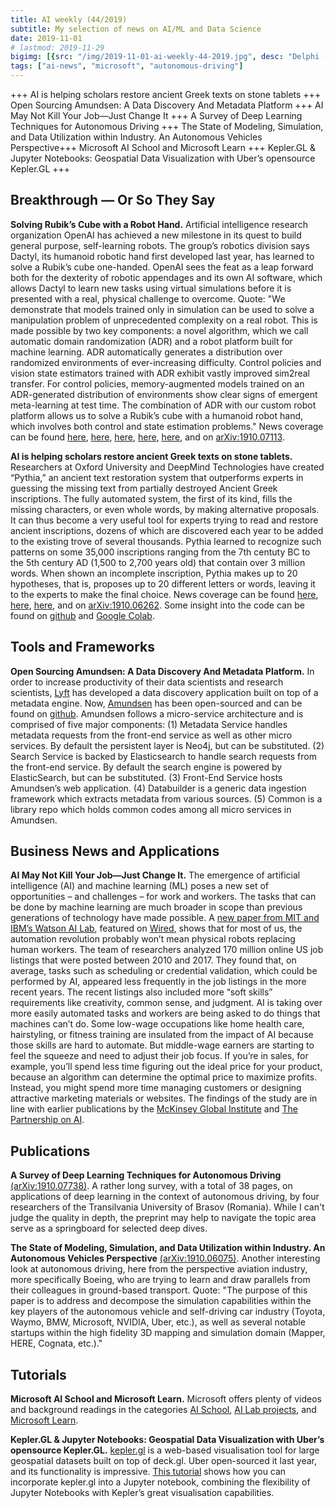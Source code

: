 ```yaml
---
title: AI weekly (44/2019)
subtitle: My selection of news on AI/ML and Data Science
date: 2019-11-01
# lastmod: 2019-11-29
bigimg: [{src: "/img/2019-11-01-ai-weekly-44-2019.jpg", desc: "Delphi (2019)"}]
tags: ["ai-news", "microsoft", "autonomous-driving"]
---
```


+++ AI is helping scholars restore ancient Greek texts on stone tablets +++ Open Sourcing Amundsen: A Data Discovery And Metadata Platform +++ AI May Not Kill Your Job—Just Change It +++ A Survey of Deep Learning Techniques for Autonomous Driving +++ The State of Modeling, Simulation, and Data Utilization within Industry. An Autonomous Vehicles Perspective+++ Microsoft AI School and Microsoft Learn  +++ Kepler.GL & Jupyter Notebooks: Geospatial Data Visualization with Uber’s opensource Kepler.GL +++


<!--more-->

## Breakthrough &mdash; Or So They Say

**Solving Rubik’s Cube with a Robot Hand.** Artificial intelligence research organization OpenAI has achieved a new milestone in its quest to build general purpose, self-learning robots. The group’s robotics division says Dactyl, its humanoid robotic hand first developed last year, has learned to solve a Rubik’s cube one-handed. OpenAI sees the feat as a leap forward both for the dexterity of robotic appendages and its own AI software, which allows Dactyl to learn new tasks using virtual simulations before it is presented with a real, physical challenge to overcome. Quote: "We demonstrate that models trained only in simulation can be used to solve a manipulation problem of unprecedented complexity on a real robot. This is made possible by two key components: a novel algorithm, which we call automatic domain randomization (ADR) and a robot platform built for machine learning. ADR automatically generates a distribution over randomized environments of ever-increasing difficulty. Control policies and vision state estimators trained with ADR exhibit vastly improved sim2real transfer. For control policies, memory-augmented models trained on an ADR-generated distribution of environments show clear signs of emergent meta-learning at test
time. The combination of ADR with our custom robot platform allows us to solve a Rubik’s cube with a humanoid robot hand, which involves both control and state estimation problems." News coverage can be found [here](https://openai.com/blog/solving-rubiks-cube/), [here](https://www.bbc.com/news/technology-50064225), [here](https://www.technologyreview.com/s/614554/a-robot-hand-taught-itself-to-solve-a-rubiks-cube-after-creating-its-own-training-regime/), [here](https://www.nytimes.com/2019/10/15/technology/robot-hand-rubiks-cube.html), [here](https://www.theverge.com/2019/10/15/20914575/openai-dactyl-robotic-hand-rubiks-cube-one-handed-solve-dexterity-ai), and on [arXiv:1910.07113](https://arxiv.org/abs/1910.07113). 

**AI is helping scholars restore ancient Greek texts on stone tablets.** Researchers at Oxford University and DeepMind Technologies have created “Pythia,” an ancient text restoration system that outperforms experts in guessing the missing text from partially destroyed Ancient Greek inscriptions. The fully automated system, the first of its kind, fills the missing characters, or even whole words, by making alternative proposals. It can thus become a very useful tool for experts trying to read and restore ancient inscriptions, dozens of which are discovered each year to be added to the existing trove of several thousands. Pythia learned to recognize such patterns on some 35,000 inscriptions ranging from the 7th centuty BC to the 5th century AD (1,500 to 2,700 years old) that contain over 3 million words. When shown an incomplete inscription, Pythia makes up to 20 hypotheses, that is, proposes up to 20 different letters or words, leaving it to the experts to make the final choice. News coverage can be found [here](http://www.ox.ac.uk/news/arts-blog/restoring-ancient-greek-inscriptions-using-ai-deep-learning), [here](https://deepmind.com/research/publications/Restoring-ancient-text-using-deep-learning-a-case-study-on-Greek-epigraphy), [here](https://archaeologynewsnetwork.blogspot.com/2019/10/restoring-ancient-text-using-deep.html), and on [arXiv:1910.06262](https://arxiv.org/abs/1910.06262). Some insight into the code can be found on [github](https://github.com/sommerschield/ancient-text-restoration) and [Google Colab](https://colab.research.google.com/drive/16RfCpZLm0M6bf3eGIA7VUPclFdW8P8pZ).


## Tools and Frameworks

**Open Sourcing Amundsen: A Data Discovery And Metadata Platform.** In order to increase productivity of their data scientists and research scientists, [Lyft](https://eng.lyft.com/) has developed a data discovery application built on top of a metadata engine. Now, [Amundsen](https://eng.lyft.com/open-sourcing-amundsen-a-data-discovery-and-metadata-platform-2282bb436234) has been open-sourced and can be found on [github](https://github.com/lyft/amundsen). Amundsen follows a micro-service architecture and is comprised of five major components: (1) Metadata Service handles metadata requests from the front-end service as well as other micro services. By default the persistent layer is Neo4j, but can be substituted. (2) Search Service is backed by Elasticsearch to handle search requests from the front-end service. By default the search engine is powered by ElasticSearch, but can be substituted. (3) Front-End Service hosts Amundsen’s web application. (4) Databuilder is a generic data ingestion framework which extracts metadata from various sources.
(5) Common is a library repo which holds common codes among all micro services in Amundsen.


## Business News and Applications
 
**AI May Not Kill Your Job—Just Change It.** The emergence of artificial intelligence (AI) and machine learning (ML) poses a new set of opportunities – and challenges – for work and workers. The tasks that can be done by machine learning are much broader in scope than previous generations of technology have made possible. A [new paper from MIT and IBM’s Watson AI Lab](https://mitibmwatsonailab.mit.edu/research/publications/paper/download/The-Future-of-Work-How-New-Technologies-Are-Transforming-Tasks.pdf), featured on [Wired](https://www.wired.com/story/ai-not-kill-job-change-it/), shows that for most of us, the automation revolution probably won’t mean physical robots replacing human workers. The team of researchers analyzed 170 million online US job listings that were posted between 2010 and 2017. They found that, on average, tasks such as scheduling or credential validation, which could be performed by AI, appeared less frequently in the job listings in the more recent years. The recent listings also included more “soft skills” requirements like creativity, common sense, and judgment. AI is taking over more easily automated tasks and workers are being asked to do things that machines can’t do. Some low-wage occupations like home health care, hairstyling, or fitness training are insulated from the impact of AI because those skills are hard to automate. But middle-wage earners are starting to feel the squeeze and need to adjust their job focus.  If you’re in sales, for example, you’ll spend less time figuring out the ideal price for your product, because an algorithm can determine the optimal price to maximize profits. Instead, you might spend more time managing customers or designing attractive marketing materials or websites. The findings of the study are in line with earlier publications by the [McKinsey Global Institute](https://www.mckinsey.com/~/media/mckinsey/featured%20insights/future%20of%20organizations/what%20the%20future%20of%20work%20will%20mean%20for%20jobs%20skills%20and%20wages/mgi-jobs-lost-jobs-gained-report-december-6-2017.ashx) and [The Partnership on AI](https://www.partnershiponai.org/wp-content/uploads/2019/04/Compendium-Synthesis.pdf).


## Publications
 
**A Survey of Deep Learning Techniques for Autonomous Driving** [(arXiv:1910.07738)](https://arxiv.org/abs/1910.07738). A rather long survey, with a total of 38 pages, on applications of deep learning in the context of autonomous driving, by four researchers of the Transilvania University of Brasov (Romania). While I can't judge the quality in depth, the preprint may help to navigate the topic area serve as a springboard for selected deep dives.

**The State of Modeling, Simulation, and Data Utilization within Industry. An Autonomous Vehicles Perspective** [(arXiv:1910.06075)](https://arxiv.org/abs/1910.06075). Another interesting look at autonomous driving, here from the perspective aviation industry, more specifically Boeing, who are trying to learn and draw parallels from their colleagues in ground-based transport. Quote: "The purpose of this paper is to address and decompose the simulation capabilities within the key players of the autonomous vehicle and self-driving car industry (Toyota, Waymo, BMW, Microsoft, NVIDIA, Uber, etc.), as well as several notable startups within the high fidelity 3D mapping and simulation domain (Mapper, HERE, Cognata, etc.)."



## Tutorials

**Microsoft AI School and Microsoft Learn.** Microsoft offers plenty of videos and background readings in the categories [AI School](https://aischool.microsoft.com/en-us/home), [AI Lab projects](https://www.microsoft.com/en-us/ai/ai-lab-projects), and [Microsoft Learn](https://docs.microsoft.com/en-us/learn/).

**Kepler.GL & Jupyter Notebooks: Geospatial Data Visualization with Uber’s opensource Kepler.GL.** [kepler.gl](kepler.gl) is a web-based visualisation tool for large geospatial datasets built on top of deck.gl. Uber  open-sourced it last year, and its functionality is impressive. [This tutorial](https://towardsdatascience.com/kepler-gl-jupyter-notebooks-geospatial-data-visualization-with-ubers-opensource-kepler-gl-b1c2423d066f) shows how you can incorporate kepler.gl into a Jupyter notebook, combining the flexibility of Jupyter Notebooks with Kepler’s great visualisation capabilities.

 